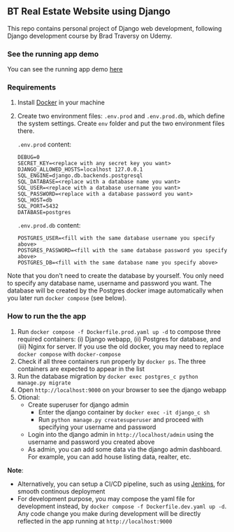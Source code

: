 ## BT Real Estate Website using Django
This repo contains personal project of Django web development, following Django development course by Brad Traversy on Udemy.

### See the running app demo
You can see the running app demo [here](http://52.63.44.101:9000/)

### Requirements
1. Install [Docker](https://docs.docker.com/engine/install/) in your machine
2. Create two environment files: `.env.prod` and `.env.prod.db`, which define the system settings. Create  `env` folder and put the two environment files there.
   
    `.env.prod` content:
    ```
    DEBUG=0
    SECRET_KEY=<replace with any secret key you want>
    DJANGO_ALLOWED_HOSTS=localhost 127.0.0.1
    SQL_ENGINE=django.db.backends.postgresql
    SQL_DATABASE=<replace with a database name you want>
    SQL_USER=<replace with a database username you want>
    SQL_PASSWORD=<replace with a database password you want>
    SQL_HOST=db
    SQL_PORT=5432
    DATABASE=postgres
    ```
    `.env.prod.db` content:
    ```
    POSTGRES_USER=<fill with the same database username you specify above>
    POSTGRES_PASSWORD=<fill with the same database password you specify above>
    POSTGRES_DB=<fill with the same database name you specify above>
    ```
Note that you don't need to create the database by yourself. You only need to specify any database name, username and password you want. The database will be created by the Postgres docker image automatically when you later run `docker compose` (see below). 

### How to run the the app
1. Run `docker compose -f Dockerfile.prod.yaml up -d` to compose three required containers: (i) Django webapp, (ii) Postgres for database, and (iii) Nginx for server. If you use the old docker, you may need to replace `docker compose` with `docker-compose`
2. Check if all three containers run properly by `docker ps`. The three containers are expected to appear in the list
3. Run the database migration by `docker exec postgres_c python manage.py migrate`
4. Open `http://localhost:9000` on your browser to see the django webapp
5. Otional: 
    * Create superuser for django admin
      * Enter the django container by `docker exec -it django_c sh`
      * Run `python manage.py createsuperuser` and proceed with specifying your username and password
    * Login into the django admin in `http://localhost/admin` using the username and password you created above
    * As admin, you can add some data via the django admin dashboard. For example, you can add house listing data, realter, etc.

**Note**: 
* Alternatively, you can setup a CI/CD pipeline, such as using [Jenkins](https://www.jenkins.io/), for smooth continous deployment
* For development purpose, you may compose the yaml file for development instead, by `docker compose -f Dockerfile.dev.yaml up -d`. Any code change you make during development will be directly reflected in the app running at `http://localhost:9000`

